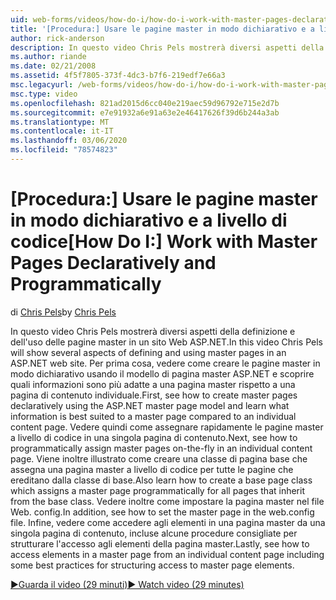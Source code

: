 ```yaml
---
uid: web-forms/videos/how-do-i/how-do-i-work-with-master-pages-declaratively-and-programmatically
title: '[Procedura:] Usare le pagine master in modo dichiarativo e a livello di codice | Microsoft Docs'
author: rick-anderson
description: In questo video Chris Pels mostrerà diversi aspetti della definizione e dell'uso delle pagine master in un sito Web ASP.NET. Per prima cosa, vedere How to create Master Pages declarati...
ms.author: riande
ms.date: 02/21/2008
ms.assetid: 4f5f7805-373f-4dc3-b7f6-219edf7e66a3
msc.legacyurl: /web-forms/videos/how-do-i/how-do-i-work-with-master-pages-declaratively-and-programmatically
msc.type: video
ms.openlocfilehash: 821ad2015d6cc040e219aec59d96792e715e2d7b
ms.sourcegitcommit: e7e91932a6e91a63e2e46417626f39d6b244a3ab
ms.translationtype: MT
ms.contentlocale: it-IT
ms.lasthandoff: 03/06/2020
ms.locfileid: "78574823"
---
```

# <a name="how-do-i-work-with-master-pages-declaratively-and-programmatically"></a><span data-ttu-id="bb0cd-104">[Procedura:] Usare le pagine master in modo dichiarativo e a livello di codice</span><span class="sxs-lookup"><span data-stu-id="bb0cd-104">[How Do I:] Work with Master Pages Declaratively and Programmatically</span></span>

<span data-ttu-id="bb0cd-105">di [Chris Pels](https://twitter.com/chrispels)</span><span class="sxs-lookup"><span data-stu-id="bb0cd-105">by [Chris Pels](https://twitter.com/chrispels)</span></span>

<span data-ttu-id="bb0cd-106">In questo video Chris Pels mostrerà diversi aspetti della definizione e dell'uso delle pagine master in un sito Web ASP.NET.</span><span class="sxs-lookup"><span data-stu-id="bb0cd-106">In this video Chris Pels will show several aspects of defining and using master pages in an ASP.NET web site.</span></span> <span data-ttu-id="bb0cd-107">Per prima cosa, vedere come creare le pagine master in modo dichiarativo usando il modello di pagina master ASP.NET e scoprire quali informazioni sono più adatte a una pagina master rispetto a una pagina di contenuto individuale.</span><span class="sxs-lookup"><span data-stu-id="bb0cd-107">First, see how to create master pages declaratively using the ASP.NET master page model and learn what information is best suited to a master page compared to an individual content page.</span></span> <span data-ttu-id="bb0cd-108">Vedere quindi come assegnare rapidamente le pagine master a livello di codice in una singola pagina di contenuto.</span><span class="sxs-lookup"><span data-stu-id="bb0cd-108">Next, see how to programmatically assign master pages on-the-fly in an individual content page.</span></span> <span data-ttu-id="bb0cd-109">Viene inoltre illustrato come creare una classe di pagina base che assegna una pagina master a livello di codice per tutte le pagine che ereditano dalla classe di base.</span><span class="sxs-lookup"><span data-stu-id="bb0cd-109">Also learn how to create a base page class which assigns a master page programmatically for all pages that inherit from the base class.</span></span> <span data-ttu-id="bb0cd-110">Vedere inoltre come impostare la pagina master nel file Web. config.</span><span class="sxs-lookup"><span data-stu-id="bb0cd-110">In addition, see how to set the master page in the web.config file.</span></span> <span data-ttu-id="bb0cd-111">Infine, vedere come accedere agli elementi in una pagina master da una singola pagina di contenuto, incluse alcune procedure consigliate per strutturare l'accesso agli elementi della pagina master.</span><span class="sxs-lookup"><span data-stu-id="bb0cd-111">Lastly, see how to access elements in a master page from an individual content page including some best practices for structuring access to master page elements.</span></span>

[<span data-ttu-id="bb0cd-112">&#9654;Guarda il video (29 minuti)</span><span class="sxs-lookup"><span data-stu-id="bb0cd-112">&#9654; Watch video (29 minutes)</span></span>](https://channel9.msdn.com/Blogs/ASP-NET-Site-Videos/how-do-i-work-with-master-pages-declaratively-and-programmatically)
